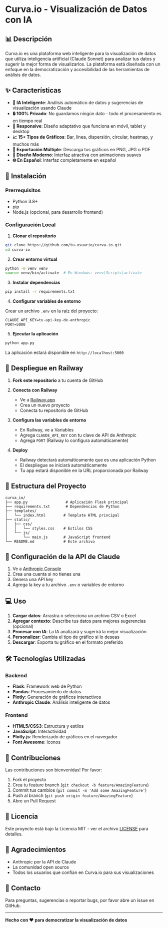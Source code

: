 # Curva.io - Visualización de Datos con IA


## 📊 Descripción

Curva.io es una plataforma web inteligente para la visualización de datos que utiliza inteligencia artificial (Claude Sonnet) para analizar tus datos y sugerir la mejor forma de visualizarlos. La plataforma está diseñada con un enfoque en la democratización y accesibilidad de las herramientas de análisis de datos.

## ✨ Características

- **🤖 IA Inteligente**: Análisis automático de datos y sugerencias de visualización usando Claude
- **🔒 100% Privado**: No guardamos ningún dato - todo el procesamiento es en tiempo real
- **📱 Responsive**: Diseño adaptativo que funciona en móvil, tablet y desktop
- **📈 15+ Tipos de Gráficos**: Bar, línea, dispersión, circular, heatmap, y muchos más
- **💾 Exportación Múltiple**: Descarga tus gráficos en PNG, JPG o PDF
- **🎨 Diseño Moderno**: Interfaz atractiva con animaciones suaves
- **🌐 En Español**: Interfaz completamente en español

## 🚀 Instalación

### Prerrequisitos

- Python 3.8+
- pip
- Node.js (opcional, para desarrollo frontend)

### Configuración Local

1. **Clonar el repositorio**
```bash
git clone https://github.com/tu-usuario/curva-io.git
cd curva-io
```

2. **Crear entorno virtual**
```bash
python -m venv venv
source venv/bin/activate  # En Windows: venv\Scripts\activate
```

3. **Instalar dependencias**
```bash
pip install -r requirements.txt
```

4. **Configurar variables de entorno**

Crear un archivo `.env` en la raíz del proyecto:
```env
CLAUDE_API_KEY=tu-api-key-de-anthropic
PORT=5000
```

5. **Ejecutar la aplicación**
```bash
python app.py
```

La aplicación estará disponible en `http://localhost:5000`

## 🚢 Despliegue en Railway

1. **Fork este repositorio** a tu cuenta de GitHub

2. **Conecta con Railway**
   - Ve a [Railway.app](https://railway.app)
   - Crea un nuevo proyecto
   - Conecta tu repositorio de GitHub

3. **Configura las variables de entorno**
   - En Railway, ve a Variables
   - Agrega `CLAUDE_API_KEY` con tu clave de API de Anthropic
   - Agrega `PORT` (Railway lo configura automáticamente)

4. **Deploy**
   - Railway detectará automáticamente que es una aplicación Python
   - El despliegue se iniciará automáticamente
   - Tu app estará disponible en la URL proporcionada por Railway

## 📁 Estructura del Proyecto

```
curva_io/
├── app.py                 # Aplicación Flask principal
├── requirements.txt       # Dependencias de Python
├── templates/
│   └── index.html        # Template HTML principal
├── static/
│   ├── css/
│   │   └── styles.css    # Estilos CSS
│   └── js/
│       └── main.js       # JavaScript frontend
└── README.md             # Este archivo
```

## 🔧 Configuración de la API de Claude

1. Ve a [Anthropic Console](https://console.anthropic.com/)
2. Crea una cuenta si no tienes una
3. Genera una API key
4. Agrega la key a tu archivo `.env` o variables de entorno

## 💻 Uso

1. **Cargar datos**: Arrastra o selecciona un archivo CSV o Excel
2. **Agregar contexto**: Describe tus datos para mejores sugerencias (opcional)
3. **Procesar con IA**: La IA analizará y sugerirá la mejor visualización
4. **Personalizar**: Cambia el tipo de gráfico si lo deseas
5. **Descargar**: Exporta tu gráfico en el formato preferido

## 🛠️ Tecnologías Utilizadas

### Backend
- **Flask**: Framework web de Python
- **Pandas**: Procesamiento de datos
- **Plotly**: Generación de gráficos interactivos
- **Anthropic Claude**: Análisis inteligente de datos

### Frontend
- **HTML5/CSS3**: Estructura y estilos
- **JavaScript**: Interactividad
- **Plotly.js**: Renderizado de gráficos en el navegador
- **Font Awesome**: Iconos

## 🤝 Contribuciones

Las contribuciones son bienvenidas! Por favor:

1. Fork el proyecto
2. Crea tu feature branch (`git checkout -b feature/AmazingFeature`)
3. Commit tus cambios (`git commit -m 'Add some AmazingFeature'`)
4. Push al branch (`git push origin feature/AmazingFeature`)
5. Abre un Pull Request

## 📝 Licencia

Este proyecto está bajo la Licencia MIT - ver el archivo [LICENSE](LICENSE) para detalles.

## 🙏 Agradecimientos

- Anthropic por la API de Claude
- La comunidad open source
- Todos los usuarios que confían en Curva.io para sus visualizaciones

## 📧 Contacto

Para preguntas, sugerencias o reportar bugs, por favor abre un issue en GitHub.

---

**Hecho con ❤️ para democratizar la visualización de datos**
